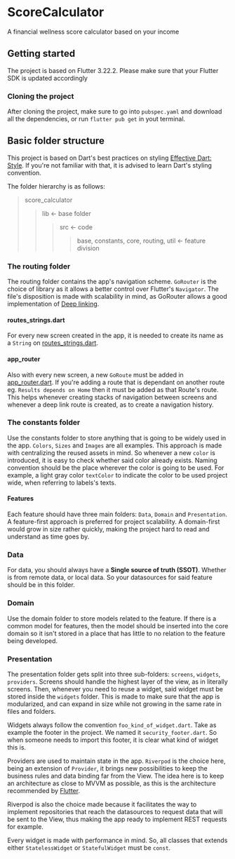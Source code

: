 # ScoreCalculator

A financial wellness score calculator based on your income

## Getting started

The project is based on Flutter 3.22.2. Please make sure that your Flutter SDK is updated accordingly

### Cloning the project

After cloning the project, make sure to go into `pubspec.yaml` and download all the dependencies, or run `flutter pub get` in yout terminal.

## Basic folder structure

This project is based on Dart's best practices on styling [Effective Dart: Style](https://dart.dev/effective-dart/style#do-name-libraries-and-source-files-using-lowercase_with_underscores). If you're not familiar with that, it is advised to learn Dart's styling convention.

The folder hierarchy is as follows:
> score_calculator
>> lib <- base folder
>>> src <- code
>>>> base, constants, core, routing, util <- feature division


### The routing folder

The routing folder contains the app's navigation scheme. `GoRouter` is the choice of library as it allows a better control over Flutter's `Navigator`. The file's disposition is made with scalability in mind, as GoRouter allows a good implementation of [Deep linking](https://docs.flutter.dev/ui/navigation/deep-linking).

#### routes_strings.dart

For every new screen created in the app, it is needed to create its name as a `String` on [routes_strings.dart](/score_calculator/lib/src/routing/routes_strings.dart).

#### app_router

Also with every new screen, a new `GoRoute` must be added in [app_router.dart](/score_calculator/lib/src/routing/app_router.dart). If you're adding a route that is dependant on another route eg. `Results depends on Home` then it must be added as that Route's route. This helps whenever creating stacks of navigation between screens and whenever a deep link route is created, as to create a navigation history.

### The constants folder

Use the constants folder to store anything that is going to be widely used in the app. `Colors`, `Sizes` and `Images` are all examples. This approach is made with centralizing the reused assets in mind. So whenever a new `color` is introduced, it is easy to check whether said color already exists. Naming convention should be the place wherever the color is going to be used. For example, a light gray color `textColor` to indicate the color to be used project wide, when referring to labels's texts.

#### Features

Each feature should have three main folders: `Data`, `Domain` and `Presentation`. A feature-first approach is preferred for project scalability. A domain-first would grow in size rather quickly, making the project hard to read and understand as time goes by.


### Data

For data, you should always have a **Single source of truth (SSOT)**. Whether is from remote data, or local data. So your datasources for said feature should be in this folder.


### Domain

Use the domain folder to store models related to the feature. If there is a common model for features, then the model should be inserted into the core domain so it isn't stored in a place that has little to no relation to the feature being developed.

### Presentation

The presentation folder gets split into three sub-folders: `screens`, `widgets`, `providers`. Screens should handle the highest layer of the view, as in literally screens. Then, whenever you need to reuse a widget, said widget must be stored inside the `widgets` folder. This is made to make sure that the app is modularized, and can expand in size while not growing in the same rate in files and folders. 

Widgets always follow the convention `foo_kind_of_widget.dart`. Take as example the footer in the project. We named it `security_footer.dart`. So when someone needs to import this footer, it is clear what kind of widget this is.

Providers are used to maintain state in the app. `Riverpod` is the choice here, being an extension of `Provider`, it brings new possibilities to keep the business rules and data binding far from the View. The idea here is to keep an architecture as close to MVVM as possible, as this is the architecture recommended by [Flutter](https://docs.flutter.dev/app-architecture). 

Riverpod is also the choice made because it facilitates the way to implement repositories that reach the datasources to request data that will be sent to the View, thus making the app ready to implement REST requests for example.

Every widget is made with performance in mind. So, all classes that extends either `StatelessWidget` or `StatefulWidget` must be `const`.

